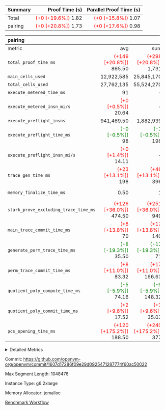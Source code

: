| Summary | Proof Time (s) | Parallel Proof Time (s) |
|:---|---:|---:|
| Total | <span style='color: red'>(+0 [+19.6%])</span> 1.82 | <span style='color: red'>(+0 [+15.8%])</span> 1.07 |
| pairing | <span style='color: red'>(+0 [+20.8%])</span> 1.73 | <span style='color: red'>(+0 [+17.6%])</span> 0.98 |


| pairing |||||
|:---|---:|---:|---:|---:|
|metric|avg|sum|max|min|
| `total_proof_time_ms ` | <span style='color: red'>(+149 [+20.8%])</span> 865.50 | <span style='color: red'>(+298 [+20.8%])</span> 1,731 | <span style='color: red'>(+146 [+17.6%])</span> 977 | <span style='color: red'>(+152 [+25.2%])</span> 754 |
| `main_cells_used     ` |  12,922,585 |  25,845,170 |  15,012,818 |  10,832,352 |
| `total_cells_used    ` |  27,762,135 |  55,524,270 |  31,040,212 |  24,484,058 |
| `execute_metered_time_ms` |  91 | -          | -          | -          |
| `execute_metered_insn_mi/s` | <span style='color: red'>(+0 [+0.5%])</span> 20.64 | -          | <span style='color: red'>(+0 [+0.5%])</span> 20.64 | <span style='color: red'>(+0 [+0.5%])</span> 20.64 |
| `execute_preflight_insns` |  941,469.50 |  1,882,939 |  1,143,000 |  739,939 |
| `execute_preflight_time_ms` | <span style='color: green'>(-0 [-0.5%])</span> 98 | <span style='color: green'>(-1 [-0.5%])</span> 196 | <span style='color: green'>(-1 [-0.8%])</span> 125 |  71 |
| `execute_preflight_insn_mi/s` | <span style='color: red'>(+0 [+1.4%])</span> 14.11 | -          | <span style='color: red'>(+0 [+1.5%])</span> 18.81 | <span style='color: red'>(+0 [+1.3%])</span> 9.42 |
| `trace_gen_time_ms   ` | <span style='color: red'>(+23 [+13.1%])</span> 198 | <span style='color: red'>(+46 [+13.1%])</span> 396 | <span style='color: red'>(+21 [+11.1%])</span> 211 | <span style='color: red'>(+25 [+15.6%])</span> 185 |
| `memory_finalize_time_ms` |  0.50 |  1 |  1 | <span style='color: green'>(+0 [NaN%])</span> 0 |
| `stark_prove_excluding_trace_time_ms` | <span style='color: red'>(+126 [+36.0%])</span> 474.50 | <span style='color: red'>(+251 [+36.0%])</span> 949 | <span style='color: red'>(+120 [+30.1%])</span> 519 | <span style='color: red'>(+131 [+43.8%])</span> 430 |
| `main_trace_commit_time_ms` | <span style='color: red'>(+8 [+13.8%])</span> 70 | <span style='color: red'>(+17 [+13.8%])</span> 140 | <span style='color: red'>(+11 [+16.7%])</span> 77 | <span style='color: red'>(+6 [+10.5%])</span> 63 |
| `generate_perm_trace_time_ms` | <span style='color: green'>(-8 [-19.3%])</span> 35.50 | <span style='color: green'>(-17 [-19.3%])</span> 71 | <span style='color: green'>(-19 [-32.2%])</span> 40 | <span style='color: red'>(+2 [+6.9%])</span> 31 |
| `perm_trace_commit_time_ms` | <span style='color: red'>(+8 [+11.0%])</span> 83.32 | <span style='color: red'>(+17 [+11.0%])</span> 166.63 | <span style='color: red'>(+9 [+11.3%])</span> 92.68 | <span style='color: red'>(+7 [+10.6%])</span> 73.96 |
| `quotient_poly_compute_time_ms` | <span style='color: green'>(-5 [-5.9%])</span> 74.16 | <span style='color: green'>(-9 [-5.9%])</span> 148.32 | <span style='color: green'>(-5 [-6.3%])</span> 79.48 | <span style='color: green'>(-4 [-5.3%])</span> 68.85 |
| `quotient_poly_commit_time_ms` | <span style='color: red'>(+2 [+9.6%])</span> 17.52 | <span style='color: red'>(+3 [+9.6%])</span> 35.03 | <span style='color: red'>(+0 [+2.6%])</span> 17.88 | <span style='color: red'>(+3 [+18.1%])</span> 17.15 |
| `pcs_opening_time_ms ` | <span style='color: red'>(+120 [+175.2%])</span> 188.50 | <span style='color: red'>(+240 [+175.2%])</span> 377 | <span style='color: red'>(+123 [+148.2%])</span> 206 | <span style='color: red'>(+117 [+216.7%])</span> 171 |



<details>
<summary>Detailed Metrics</summary>

|  | memory_to_vec_partition_time_ms | keygen_time_ms | app proof_time_ms |
| --- | --- | --- |
|  | 77 | 845 | 2,008 | 

| group | prove_segment_time_ms | memory_to_vec_partition_time_ms | fri.log_blowup | execute_metered_time_ms | execute_metered_insns | execute_metered_insn_mi/s | compute_user_public_values_proof_time_ms |
| --- | --- | --- | --- | --- | --- | --- | --- |
| pairing | 754 | 65 | 1 | 91 | 1,882,939 | 20.64 | 178 | 

| group | air_name | quotient_deg | interactions | constraints |
| --- | --- | --- | --- | --- |
| pairing | AccessAdapterAir<16> | 2 | 5 | 12 | 
| pairing | AccessAdapterAir<2> | 2 | 5 | 12 | 
| pairing | AccessAdapterAir<32> | 2 | 5 | 12 | 
| pairing | AccessAdapterAir<4> | 2 | 5 | 12 | 
| pairing | AccessAdapterAir<8> | 2 | 5 | 12 | 
| pairing | BitwiseOperationLookupAir<8> | 2 | 2 | 4 | 
| pairing | MemoryMerkleAir<8> | 2 | 4 | 39 | 
| pairing | PersistentBoundaryAir<8> | 2 | 3 | 7 | 
| pairing | PhantomAir | 2 | 3 | 5 | 
| pairing | Poseidon2PeripheryAir<BabyBearParameters>, 1> | 2 | 1 | 286 | 
| pairing | ProgramAir | 1 | 1 | 4 | 
| pairing | RangeTupleCheckerAir<2> | 1 | 1 | 4 | 
| pairing | Rv32HintStoreAir | 2 | 18 | 28 | 
| pairing | VariableRangeCheckerAir | 1 | 1 | 4 | 
| pairing | VmAirWrapper<Rv32BaseAluAdapterAir, BaseAluCoreAir<4, 8> | 2 | 20 | 37 | 
| pairing | VmAirWrapper<Rv32BaseAluAdapterAir, LessThanCoreAir<4, 8> | 2 | 18 | 40 | 
| pairing | VmAirWrapper<Rv32BaseAluAdapterAir, ShiftCoreAir<4, 8> | 2 | 24 | 91 | 
| pairing | VmAirWrapper<Rv32BranchAdapterAir, BranchEqualCoreAir<4> | 2 | 11 | 20 | 
| pairing | VmAirWrapper<Rv32BranchAdapterAir, BranchLessThanCoreAir<4, 8> | 2 | 13 | 35 | 
| pairing | VmAirWrapper<Rv32CondRdWriteAdapterAir, Rv32JalLuiCoreAir> | 2 | 10 | 18 | 
| pairing | VmAirWrapper<Rv32IsEqualModAdapterAir<2, 1, 32, 32>, ModularIsEqualCoreAir<32, 4, 8> | 2 | 25 | 225 | 
| pairing | VmAirWrapper<Rv32JalrAdapterAir, Rv32JalrCoreAir> | 2 | 16 | 20 | 
| pairing | VmAirWrapper<Rv32LoadStoreAdapterAir, LoadSignExtendCoreAir<4, 8> | 2 | 18 | 33 | 
| pairing | VmAirWrapper<Rv32LoadStoreAdapterAir, LoadStoreCoreAir<4> | 2 | 17 | 40 | 
| pairing | VmAirWrapper<Rv32MultAdapterAir, DivRemCoreAir<4, 8> | 2 | 25 | 84 | 
| pairing | VmAirWrapper<Rv32MultAdapterAir, MulHCoreAir<4, 8> | 2 | 24 | 31 | 
| pairing | VmAirWrapper<Rv32MultAdapterAir, MultiplicationCoreAir<4, 8> | 2 | 19 | 19 | 
| pairing | VmAirWrapper<Rv32RdWriteAdapterAir, Rv32AuipcCoreAir> | 2 | 12 | 14 | 
| pairing | VmAirWrapper<Rv32VecHeapAdapterAir<1, 2, 2, 32, 32>, FieldExpressionCoreAir> | 2 | 415 | 480 | 
| pairing | VmAirWrapper<Rv32VecHeapAdapterAir<2, 1, 1, 32, 32>, FieldExpressionCoreAir> | 2 | 158 | 190 | 
| pairing | VmAirWrapper<Rv32VecHeapAdapterAir<2, 2, 2, 32, 32>, FieldExpressionCoreAir> | 2 | 428 | 457 | 
| pairing | VmConnectorAir | 2 | 5 | 11 | 

| group | air_name | segment | rows | prep_cols | perm_cols | main_cols | cells |
| --- | --- | --- | --- | --- | --- | --- | --- |
| pairing | AccessAdapterAir<16> | 0 | 131,072 |  | 16 | 25 | 5,373,952 | 
| pairing | AccessAdapterAir<16> | 1 | 131,072 |  | 16 | 25 | 5,373,952 | 
| pairing | AccessAdapterAir<32> | 0 | 65,536 |  | 16 | 41 | 3,735,552 | 
| pairing | AccessAdapterAir<32> | 1 | 65,536 |  | 16 | 41 | 3,735,552 | 
| pairing | AccessAdapterAir<8> | 0 | 262,144 |  | 16 | 17 | 8,650,752 | 
| pairing | AccessAdapterAir<8> | 1 | 262,144 |  | 16 | 17 | 8,650,752 | 
| pairing | BitwiseOperationLookupAir<8> | 0 | 65,536 | 3 | 8 | 2 | 655,360 | 
| pairing | BitwiseOperationLookupAir<8> | 1 | 65,536 | 3 | 8 | 2 | 655,360 | 
| pairing | MemoryMerkleAir<8> | 0 | 16,384 |  | 16 | 32 | 786,432 | 
| pairing | MemoryMerkleAir<8> | 1 | 16,384 |  | 16 | 32 | 786,432 | 
| pairing | PersistentBoundaryAir<8> | 0 | 16,384 |  | 12 | 20 | 524,288 | 
| pairing | PersistentBoundaryAir<8> | 1 | 16,384 |  | 12 | 20 | 524,288 | 
| pairing | PhantomAir | 0 | 1 |  | 12 | 6 | 18 | 
| pairing | Poseidon2PeripheryAir<BabyBearParameters>, 1> | 0 | 16,384 |  | 8 | 300 | 5,046,272 | 
| pairing | Poseidon2PeripheryAir<BabyBearParameters>, 1> | 1 | 16,384 |  | 8 | 300 | 5,046,272 | 
| pairing | ProgramAir | 0 | 32,768 |  | 8 | 10 | 589,824 | 
| pairing | ProgramAir | 1 | 32,768 |  | 8 | 10 | 589,824 | 
| pairing | RangeTupleCheckerAir<2> | 0 | 524,288 | 2 | 8 | 1 | 4,718,592 | 
| pairing | RangeTupleCheckerAir<2> | 1 | 524,288 | 2 | 8 | 1 | 4,718,592 | 
| pairing | Rv32HintStoreAir | 0 | 256 |  | 44 | 32 | 19,456 | 
| pairing | VariableRangeCheckerAir | 0 | 262,144 | 2 | 8 | 1 | 2,359,296 | 
| pairing | VariableRangeCheckerAir | 1 | 262,144 | 2 | 8 | 1 | 2,359,296 | 
| pairing | VmAirWrapper<Rv32BaseAluAdapterAir, BaseAluCoreAir<4, 8> | 0 | 524,288 |  | 52 | 36 | 46,137,344 | 
| pairing | VmAirWrapper<Rv32BaseAluAdapterAir, BaseAluCoreAir<4, 8> | 1 | 262,144 |  | 52 | 36 | 23,068,672 | 
| pairing | VmAirWrapper<Rv32BaseAluAdapterAir, LessThanCoreAir<4, 8> | 0 | 32,768 |  | 40 | 37 | 2,523,136 | 
| pairing | VmAirWrapper<Rv32BaseAluAdapterAir, LessThanCoreAir<4, 8> | 1 | 16,384 |  | 40 | 37 | 1,261,568 | 
| pairing | VmAirWrapper<Rv32BaseAluAdapterAir, ShiftCoreAir<4, 8> | 0 | 2,048 |  | 52 | 53 | 215,040 | 
| pairing | VmAirWrapper<Rv32BaseAluAdapterAir, ShiftCoreAir<4, 8> | 1 | 512 |  | 52 | 53 | 53,760 | 
| pairing | VmAirWrapper<Rv32BranchAdapterAir, BranchEqualCoreAir<4> | 0 | 131,072 |  | 28 | 26 | 7,077,888 | 
| pairing | VmAirWrapper<Rv32BranchAdapterAir, BranchEqualCoreAir<4> | 1 | 65,536 |  | 28 | 26 | 3,538,944 | 
| pairing | VmAirWrapper<Rv32BranchAdapterAir, BranchLessThanCoreAir<4, 8> | 0 | 131,072 |  | 32 | 32 | 8,388,608 | 
| pairing | VmAirWrapper<Rv32BranchAdapterAir, BranchLessThanCoreAir<4, 8> | 1 | 65,536 |  | 32 | 32 | 4,194,304 | 
| pairing | VmAirWrapper<Rv32CondRdWriteAdapterAir, Rv32JalLuiCoreAir> | 0 | 4,096 |  | 28 | 18 | 188,416 | 
| pairing | VmAirWrapper<Rv32CondRdWriteAdapterAir, Rv32JalLuiCoreAir> | 1 | 2,048 |  | 28 | 18 | 94,208 | 
| pairing | VmAirWrapper<Rv32IsEqualModAdapterAir<2, 1, 32, 32>, ModularIsEqualCoreAir<32, 4, 8> | 0 | 8 |  | 56 | 166 | 1,776 | 
| pairing | VmAirWrapper<Rv32IsEqualModAdapterAir<2, 1, 32, 32>, ModularIsEqualCoreAir<32, 4, 8> | 1 | 16 |  | 56 | 166 | 3,552 | 
| pairing | VmAirWrapper<Rv32JalrAdapterAir, Rv32JalrCoreAir> | 0 | 32,768 |  | 36 | 28 | 2,097,152 | 
| pairing | VmAirWrapper<Rv32JalrAdapterAir, Rv32JalrCoreAir> | 1 | 32,768 |  | 36 | 28 | 2,097,152 | 
| pairing | VmAirWrapper<Rv32LoadStoreAdapterAir, LoadStoreCoreAir<4> | 0 | 524,288 |  | 52 | 41 | 48,758,784 | 
| pairing | VmAirWrapper<Rv32LoadStoreAdapterAir, LoadStoreCoreAir<4> | 1 | 524,288 |  | 52 | 41 | 48,758,784 | 
| pairing | VmAirWrapper<Rv32MultAdapterAir, MulHCoreAir<4, 8> | 0 | 128 |  | 72 | 39 | 14,208 | 
| pairing | VmAirWrapper<Rv32MultAdapterAir, MulHCoreAir<4, 8> | 1 | 128 |  | 72 | 39 | 14,208 | 
| pairing | VmAirWrapper<Rv32MultAdapterAir, MultiplicationCoreAir<4, 8> | 0 | 256 |  | 52 | 31 | 21,248 | 
| pairing | VmAirWrapper<Rv32MultAdapterAir, MultiplicationCoreAir<4, 8> | 1 | 256 |  | 52 | 31 | 21,248 | 
| pairing | VmAirWrapper<Rv32RdWriteAdapterAir, Rv32AuipcCoreAir> | 0 | 16,384 |  | 28 | 20 | 786,432 | 
| pairing | VmAirWrapper<Rv32RdWriteAdapterAir, Rv32AuipcCoreAir> | 1 | 16,384 |  | 28 | 20 | 786,432 | 
| pairing | VmAirWrapper<Rv32VecHeapAdapterAir<2, 1, 1, 32, 32>, FieldExpressionCoreAir> | 0 | 512 |  | 320 | 263 | 298,496 | 
| pairing | VmAirWrapper<Rv32VecHeapAdapterAir<2, 1, 1, 32, 32>, FieldExpressionCoreAir> | 1 | 512 |  | 320 | 263 | 298,496 | 
| pairing | VmAirWrapper<Rv32VecHeapAdapterAir<2, 2, 2, 32, 32>, FieldExpressionCoreAir> | 0 | 8,192 |  | 604 | 497 | 9,019,392 | 
| pairing | VmAirWrapper<Rv32VecHeapAdapterAir<2, 2, 2, 32, 32>, FieldExpressionCoreAir> | 1 | 4,096 |  | 604 | 497 | 4,509,696 | 
| pairing | VmConnectorAir | 0 | 2 | 1 | 16 | 5 | 42 | 
| pairing | VmConnectorAir | 1 | 2 | 1 | 16 | 5 | 42 | 

| group | segment | trace_gen_time_ms | total_proof_time_ms | total_cells_used | total_cells | system_trace_gen_time_ms | stark_prove_excluding_trace_time_ms | single_trace_gen_time_ms | quotient_poly_compute_time_ms | quotient_poly_commit_time_ms | query phase_time_ms | perm_trace_commit_time_ms | pcs_opening_time_ms | partially_prove_time_ms | open_time_ms | memory_finalize_time_ms | main_trace_commit_time_ms | main_cells_used | generate_perm_trace_time_ms | execute_preflight_time_ms | execute_preflight_insns | execute_preflight_insn_mi/s | evaluate matrix_time_ms | eval_and_commit_quotient_time_ms | build fri inputs_time_ms | OpeningProverGpu::open_time_ms |
| --- | --- | --- | --- | --- | --- | --- | --- | --- | --- | --- | --- | --- | --- | --- | --- | --- | --- | --- | --- | --- | --- | --- | --- | --- | --- | --- |
| pairing | 0 | 185 | 977 | 31,040,212 | 160,949,612 | 185 | 519 | 0 | 79.48 | 17.88 | 7 | 92.68 | 206 | 136 | 206 | 1 | 77 | 15,012,818 | 40 | 125 | 1,143,000 | 9.42 | 24 | 98 | 3 | 206 | 
| pairing | 1 | 211 | 754 | 24,484,058 | 124,079,782 | 211 | 430 | 1 | 68.85 | 17.15 | 5 | 73.96 | 171 | 108 | 171 | 0 | 63 | 10,832,352 | 31 | 71 | 739,939 | 18.81 | 20 | 86 | 2 | 171 | 

| group | segment | trace_height_constraint | weighted_sum | threshold |
| --- | --- | --- | --- | --- |
| pairing | 0 | 0 | 2,824,598 | 2,013,265,921 | 
| pairing | 0 | 1 | 9,345,616 | 2,013,265,921 | 
| pairing | 0 | 2 | 1,412,299 | 2,013,265,921 | 
| pairing | 0 | 3 | 12,776,596 | 2,013,265,921 | 
| pairing | 0 | 4 | 65,536 | 2,013,265,921 | 
| pairing | 0 | 5 | 32,768 | 2,013,265,921 | 
| pairing | 0 | 6 | 3,143,696 | 2,013,265,921 | 
| pairing | 0 | 7 | 2,048 | 2,013,265,921 | 
| pairing | 0 | 8 | 30,569,813 | 2,013,265,921 | 
| pairing | 1 | 0 | 1,989,420 | 2,013,265,921 | 
| pairing | 1 | 1 | 7,060,944 | 2,013,265,921 | 
| pairing | 1 | 2 | 994,710 | 2,013,265,921 | 
| pairing | 1 | 3 | 9,423,576 | 2,013,265,921 | 
| pairing | 1 | 4 | 65,536 | 2,013,265,921 | 
| pairing | 1 | 5 | 32,768 | 2,013,265,921 | 
| pairing | 1 | 6 | 1,631,400 | 2,013,265,921 | 
| pairing | 1 | 7 | 2,048 | 2,013,265,921 | 
| pairing | 1 | 8 | 22,167,058 | 2,013,265,921 | 

</details>


Commit: https://github.com/openvm-org/openvm/commit/1607d17286f09e29d0925471287774f60ac50022

Max Segment Length: 1048476

Instance Type: g6.2xlarge

Memory Allocator: jemalloc

[Benchmark Workflow](https://github.com/openvm-org/openvm/actions/runs/18082696399)
